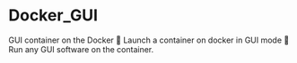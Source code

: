 # Docker_GUI
GUI container on the Docker 🔅 Launch a container on docker in GUI mode  🔅 Run any GUI software on the container.

